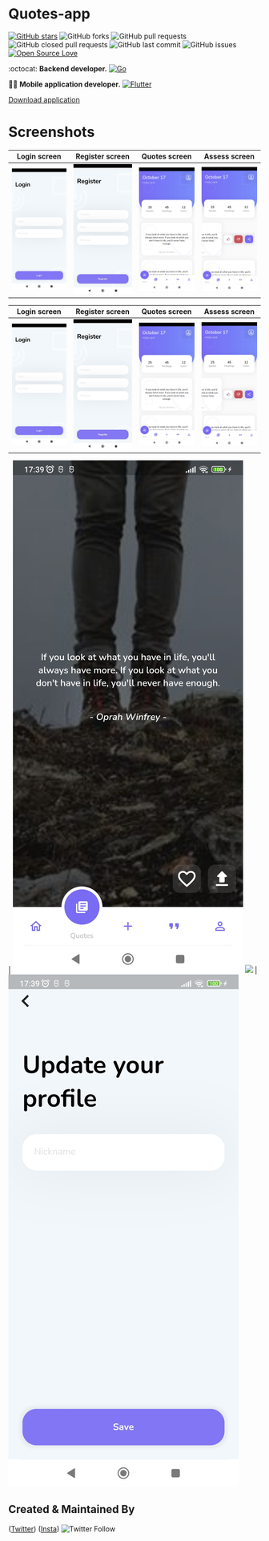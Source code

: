 # Quotes-app
[![GitHub stars](https://img.shields.io/github/stars/HopeQuotes/Quotes-app-?style=social)](https://github.com/HopeQuotes/Quotes-app-) 
![GitHub forks](https://img.shields.io/github/forks/HopeQuotes/Quotes-app-?style=social)
![GitHub pull requests](https://img.shields.io/github/issues-pr/HopeQuotes/Quotes-app-)
![GitHub closed pull requests](https://img.shields.io/github/issues-pr-closed/HopeQuotes/Quotes-app-) 
![GitHub last commit](https://img.shields.io/github/last-commit/HopeQuotes/Quotes-app-)
![GitHub issues](https://img.shields.io/github/issues-raw/HopeQuotes/Quotes-app-) 
[![Open Source Love](https://badges.frapsoft.com/os/v2/open-source.svg?v=103)](https://github.com/HopeQuotes/Quotes-app-)



:octocat: **Backend developer.**
 [![Go](https://img.shields.io/badge/go-%2300ADD8.svg?style=for-the-badge&logo=go&logoColor=white)](https://github.com/javlonrahimov)

👨‍🚀 **Mobile application developer.**
[![Flutter](https://img.shields.io/badge/Flutter-%2302569B.svg?style=for-the-badge&logo=Flutter&logoColor=white)](https://github.com/xaldarof)

[Download application](http://play.google.com/store/apps/details?id=com.example.quotes)


# Screenshots

|                                Login screen                                |                              Register screen                               |                               Quotes screen                                |                               Assess screen                                |
|:--------------------------------------------------------------------------:|:--------------------------------------------------------------------------:|:--------------------------------------------------------------------------:|:--------------------------------------------------------------------------:|
| ![](https://github.com/HopeQuotes/Quotes-app-/blob/main/screenshots/1.jpg) | ![](https://github.com/HopeQuotes/Quotes-app-/blob/main/screenshots/2.png) | ![](https://github.com/HopeQuotes/Quotes-app-/blob/main/screenshots/3.jpg) | ![](https://github.com/HopeQuotes/Quotes-app-/blob/main/screenshots/4.jpg) |

|                                Login screen                                |                              Register screen                               |                               Quotes screen                                |                               Assess screen                                |
|:--------------------------------------------------------------------------:|:--------------------------------------------------------------------------:|:--------------------------------------------------------------------------:|:--------------------------------------------------------------------------:|
| ![](https://github.com/HopeQuotes/Quotes-app-/blob/main/screenshots/1.jpg) | ![](https://github.com/HopeQuotes/Quotes-app-/blob/main/screenshots/2.png) | ![](https://github.com/HopeQuotes/Quotes-app-/blob/main/screenshots/3.jpg) | ![](https://github.com/HopeQuotes/Quotes-app-/blob/main/screenshots/4.jpg) |
                                    
| ![](https://github.com/HopeQuotes/Quotes-app-/blob/main/screenshots/5.jpg)  ![]([https://github.com/HopeQuotes/Quotes-app-/blob/main/screenshots/6.jpg](https://github.com/HopeQuotes/Quotes-app-/blob/main/screenshots/7.jpg)) | ![](https://github.com/HopeQuotes/Quotes-app-/blob/main/screenshots/8.jpg) 


## Created & Maintained By

([Twitter](https://www.twitter.com/xaldarof))  ([Insta](https://www.instagram.com/xaldarof))
![Twitter Follow](https://img.shields.io/twitter/follow/xaldarof?style=social)

